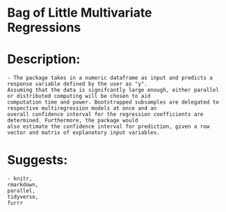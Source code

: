 # Bag of Little Multivariate Regressions

# Description: 
    
    - The package takes in a numeric dataframe as input and predicts a response variable defined by the user as "y".
    Assuming that the data is signifcantly large enough, either parallel or distributed computing will be chosen to aid 
    computation time and power. Bootstrapped subsamples are delegated to respective multiregression models at once and an 
    overall confidence interval for the regression coefficients are determined. Furthermore, the package would
    also estimate the confidence interval for prediction, given a row vector and matrix of explanatory input variables.

# Suggests: 

    - knitr,
    rmarkdown,
    parallel,
    tidyverse,
    furrr

